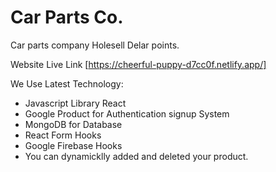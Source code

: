# Car Parts Co.
Car parts company Holesell Delar points. 

Website Live Link 
[https://cheerful-puppy-d7cc0f.netlify.app/]

We Use Latest Technology:

* Javascript Library React
* Google Product for Authentication signup System
* MongoDB for Database
* React Form Hooks
* Google Firebase Hooks
* You can dynamicklly added and deleted your product.
